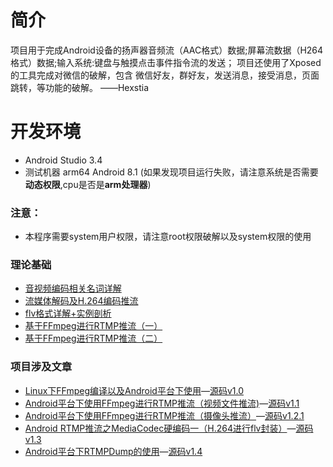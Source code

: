 # 简介
   项目用于完成Android设备的扬声器音频流（AAC格式）数据;屏幕流数据（H264格式）数据;输入系统:键盘与触摸点击事件指令流的发送；
   项目还使用了Xposed的工具完成对微信的破解，包含 微信好友，群好友，发送消息，接受消息，页面跳转，等功能的破解。
                                                                                                        ——Hexstia

# 开发环境

- Android Studio 3.4
- 测试机器 arm64  Android 8.1 (如果发现项目运行失败，请注意系统是否需要**动态权限**,cpu是否是**arm处理器**)

### 注意：

- 本程序需要system用户权限，请注意root权限破解以及system权限的使用

### 理论基础

- [音视频编码相关名词详解](https://www.jianshu.com/p/c398754e5984)
- [流媒体解码及H.264编码推流](https://www.jianshu.com/p/f83ef0a6f5cc)
- [flv格式详解+实例剖析](https://www.jianshu.com/p/7ffaec7b3be6)
- [基于FFmpeg进行RTMP推流（一）](https://www.jianshu.com/p/69eede147229)
- [基于FFmpeg进行RTMP推流（二）](https://www.jianshu.com/p/6b9ab2652147)



### 项目涉及文章

- [Linux下FFmpeg编译以及Android平台下使用](https://www.jianshu.com/p/4037297d883d)—[源码v1.0](https://github.com/EricLi22/FFmpegSample/releases/tag/v1.0)
- [Android平台下使用FFmpeg进行RTMP推流（视频文件推流)](https://www.jianshu.com/p/dcac5da8f1da)—[源码v1.1](https://github.com/EricLi22/FFmpegSample/releases/tag/v1.1)
- [Android平台下使用FFmpeg进行RTMP推流（摄像头推流）](https://www.jianshu.com/p/462e489b7ce0)—[源码v1.2.1](https://github.com/EricLi22/FFmpegSample/releases/tag/1.2.1)
- [Android RTMP推流之MediaCodec硬编码一（H.264进行flv封装）](https://www.jianshu.com/p/e607e63fb78f)—[源码v1.3](https://github.com/EricLi22/FFmpegSample/releases/tag/v1.3)
- [Android平台下RTMPDump的使用](https://www.jianshu.com/p/3ee9e5e4d630)—[源码v1.4](https://github.com/EricLi22/FFmpegSample/releases/tag/v1.4)



